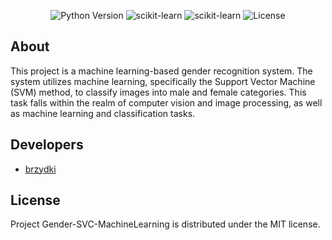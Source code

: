 <p align="center">
   <img src="https://img.shields.io/badge/Python-3.10-green" alt="Python Version">
   <img src="https://img.shields.io/badge/scikit_learn-v1.3.0-blue" alt="scikit-learn">
  <img src="https://img.shields.io/badge/opencv%20python-v4.8.0.76-blue" alt="scikit-learn">
   <img src="https://img.shields.io/badge/Licence-MIT-8A2BE2" alt="License">
</p>

## About
This project is a machine learning-based gender recognition system. The system utilizes machine learning, specifically the Support Vector Machine (SVM) method, to classify images into male and female categories. This task falls within the realm of computer vision and image processing, as well as machine learning and classification tasks.

## Developers

- [brzydki](https://github.com/brzydki)

## License
Project Gender-SVC-MachineLearning is distributed under the MIT license.
